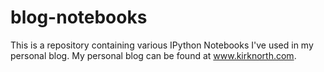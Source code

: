 blog-notebooks
==============

This is a repository containing various IPython Notebooks I've used in my personal blog. My personal blog can be found
at www.kirknorth.com.
